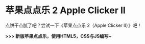 # 苹果点点乐 2 Apple Clicker II

点饼干点腻了吧？尝试一下《苹果点点乐 2（Apple Clicker II）》吧！

**>>> 新版苹果点点乐，使用HTML5，CSS与JS编写~**

